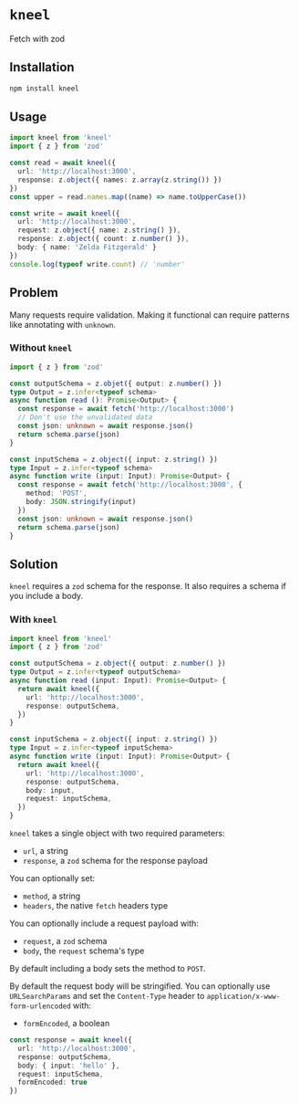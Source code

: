# `kneel`

Fetch with zod

## Installation

```sh
npm install kneel
```

## Usage

```ts
import kneel from 'kneel'
import { z } from 'zod'

const read = await kneel({
  url: 'http://localhost:3000',
  response: z.object({ names: z.array(z.string()) })
})
const upper = read.names.map((name) => name.toUpperCase())

const write = await kneel({
  url: 'http://localhost:3000',
  request: z.object({ name: z.string() }),
  response: z.object({ count: z.number() }),
  body: { name: 'Zelda Fitzgerald' }
})
console.log(typeof write.count) // 'number'
```

## Problem

Many requests require validation.
Making it functional can require patterns like annotating with `unknown`.

### Without `kneel`

```ts
import { z } from 'zod'

const outputSchema = z.objet({ output: z.number() })
type Output = z.infer<typeof schema>
async function read (): Promise<Output> {
  const response = await fetch('http://localhost:3000')
  // Don't use the unvalidated data
  const json: unknown = await response.json()
  return schema.parse(json)
}

const inputSchema = z.object({ input: z.string() })
type Input = z.infer<typeof schema>
async function write (input: Input): Promise<Output> {
  const response = await fetch('http://localhost:3000', {
    method: 'POST',
    body: JSON.stringify(input)
  })
  const json: unknown = await response.json()
  return schema.parse(json)
}
```

## Solution

`kneel` requires a `zod` schema for the response.
It also requires a schema if you include a body.

### With `kneel`

```ts
import kneel from 'kneel'
import { z } from 'zod'

const outputSchema = z.object({ output: z.number() })
type Output = z.infer<typeof outputSchema>
async function read (input: Input): Promise<Output> {
  return await kneel({
    url: 'http://localhost:3000',
    response: outputSchema,
  })
}

const inputSchema = z.object({ input: z.string() })
type Input = z.infer<typeof inputSchema>
async function write (input: Input): Promise<Output> {
  return await kneel({
    url: 'http://localhost:3000',
    response: outputSchema,
    body: input,
    request: inputSchema,
  })
}
```

`kneel` takes a single object with two required parameters:

* `url`, a string
* `response`, a `zod` schema for the response payload

You can optionally set:

* `method`, a string
* `headers`, the native `fetch` headers type

You can optionally include a request payload with:

* `request`, a `zod` schema
* `body`, the `request` schema's type

By default including a body sets the method to `POST`.

By default the request body will be stringified.
You can optionally use `URLSearchParams` and set the `Content-Type` header to `application/x-www-form-urlencoded` with:

* `formEncoded`, a boolean

```ts
const response = await kneel({
  url: 'http://localhost:3000',
  response: outputSchema,
  body: { input: 'hello' },
  request: inputSchema,
  formEncoded: true
})
```

